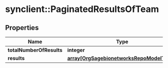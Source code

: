 # synclient::PaginatedResultsOfTeam


## Properties
Name | Type | Description | Notes
------------ | ------------- | ------------- | -------------
**totalNumberOfResults** | **integer** |  | [optional] 
**results** | [**array[OrgSagebionetworksRepoModelTeam]**](org.sagebionetworks.repo.model.Team.md) |  | [optional] 


